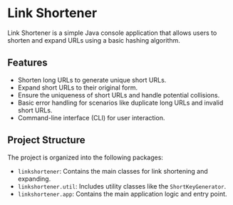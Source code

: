 # Link Shortener

Link Shortener is a simple Java console application that allows users to shorten and expand URLs using a basic hashing algorithm.

## Features

- Shorten long URLs to generate unique short URLs.
- Expand short URLs to their original form.
- Ensure the uniqueness of short URLs and handle potential collisions.
- Basic error handling for scenarios like duplicate long URLs and invalid short URLs.
- Command-line interface (CLI) for user interaction.

## Project Structure

The project is organized into the following packages:

- `linkshortener`: Contains the main classes for link shortening and expanding.
- `linkshortener.util`: Includes utility classes like the `ShortKeyGenerator`.
- `linkshortener.app`: Contains the main application logic and entry point.
